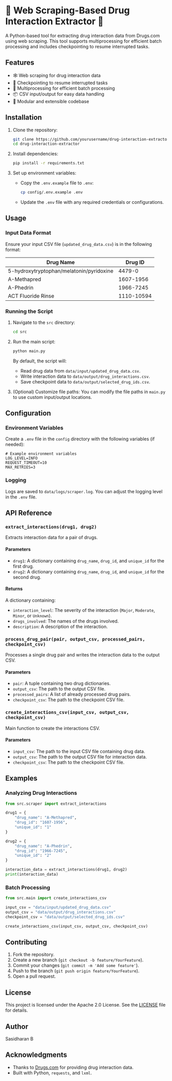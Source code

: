 
# 🧪 Web Scraping-Based Drug Interaction Extractor 💊

A Python-based tool for extracting drug interaction data from Drugs.com using web scraping. This tool supports multiprocessing for efficient batch processing and includes checkpointing to resume interrupted tasks.

## Features

- 🕸️ Web scraping for drug interaction data
- 🔄 Checkpointing to resume interrupted tasks
- 🚀 Multiprocessing for efficient batch processing
- 📦 CSV input/output for easy data handling
- 🧩 Modular and extensible codebase

## Installation

1. Clone the repository:
   ```bash
   git clone https://github.com/yourusername/drug-interaction-extractor.git
   cd drug-interaction-extractor
   ```

2. Install dependencies:
   ```bash
   pip install -r requirements.txt
   ```

3. Set up environment variables:
   - Copy the `.env.example` file to `.env`:
     ```bash
     cp config/.env.example .env
     ```
   - Update the `.env` file with any required credentials or configurations.

## Usage

### Input Data Format

Ensure your input CSV file (`updated_drug_data.csv`) is in the following format:

| Drug Name                     | Drug ID       |
|-------------------------------|---------------|
| 5-hydroxytryptophan/melatonin/pyridoxine | 4479-0        |
| A-Methapred                   | 1607-1956     |
| A-Phedrin                     | 1966-7245     |
| ACT Fluoride Rinse            | 1110-10594    |

### Running the Script

1. Navigate to the `src` directory:
   ```bash
   cd src
   ```

2. Run the main script:
   ```bash
   python main.py
   ```

   By default, the script will:
   - Read drug data from `data/input/updated_drug_data.csv`.
   - Write interaction data to `data/output/drug_interactions.csv`.
   - Save checkpoint data to `data/output/selected_drug_ids.csv`.

3. (Optional) Customize file paths:
   You can modify the file paths in `main.py` to use custom input/output locations.

## Configuration

### Environment Variables

Create a `.env` file in the `config` directory with the following variables (if needed):

```
# Example environment variables
LOG_LEVEL=INFO
REQUEST_TIMEOUT=10
MAX_RETRIES=3
```

### Logging

Logs are saved to `data/logs/scraper.log`. You can adjust the logging level in the `.env` file.

## API Reference

### `extract_interactions(drug1, drug2)`

Extracts interaction data for a pair of drugs.

#### Parameters
- `drug1`: A dictionary containing `drug_name`, `drug_id`, and `unique_id` for the first drug.
- `drug2`: A dictionary containing `drug_name`, `drug_id`, and `unique_id` for the second drug.

#### Returns
A dictionary containing:
- `interaction_level`: The severity of the interaction (`Major`, `Moderate`, `Minor`, or `Unknown`).
- `drugs_involved`: The names of the drugs involved.
- `description`: A description of the interaction.

### `process_drug_pair(pair, output_csv, processed_pairs, checkpoint_csv)`

Processes a single drug pair and writes the interaction data to the output CSV.

#### Parameters
- `pair`: A tuple containing two drug dictionaries.
- `output_csv`: The path to the output CSV file.
- `processed_pairs`: A list of already processed drug pairs.
- `checkpoint_csv`: The path to the checkpoint CSV file.

### `create_interactions_csv(input_csv, output_csv, checkpoint_csv)`

Main function to create the interactions CSV.

#### Parameters
- `input_csv`: The path to the input CSV file containing drug data.
- `output_csv`: The path to the output CSV file for interaction data.
- `checkpoint_csv`: The path to the checkpoint CSV file.

## Examples

### Analyzing Drug Interactions

```python
from src.scraper import extract_interactions

drug1 = {
    "drug_name": "A-Methapred",
    "drug_id": "1607-1956",
    "unique_id": "1"
}

drug2 = {
    "drug_name": "A-Phedrin",
    "drug_id": "1966-7245",
    "unique_id": "2"
}

interaction_data = extract_interactions(drug1, drug2)
print(interaction_data)
```

### Batch Processing

```python
from src.main import create_interactions_csv

input_csv = "data/input/updated_drug_data.csv"
output_csv = "data/output/drug_interactions.csv"
checkpoint_csv = "data/output/selected_drug_ids.csv"

create_interactions_csv(input_csv, output_csv, checkpoint_csv)
```

## Contributing

1. Fork the repository.
2. Create a new branch (`git checkout -b feature/YourFeature`).
3. Commit your changes (`git commit -m 'Add some feature'`).
4. Push to the branch (`git push origin feature/YourFeature`).
5. Open a pull request.

## License

This project is licensed under the Apache 2.0 License. See the [LICENSE](LICENSE) file for details.

## Author

Sasidharan B

## Acknowledgments

- Thanks to [Drugs.com](https://www.drugs.com) for providing drug interaction data.
- Built with Python, `requests`, and `lxml`.
